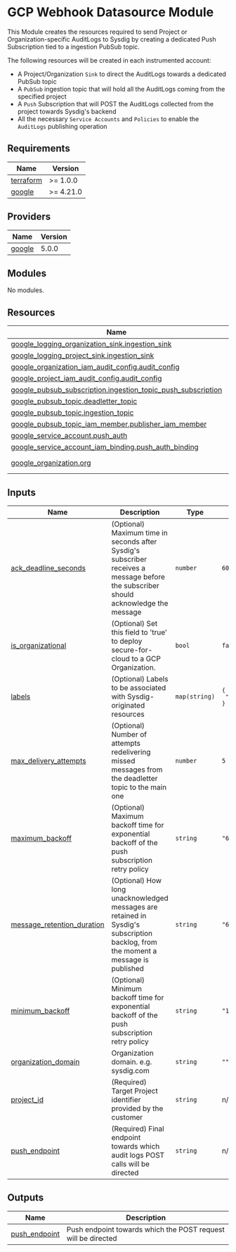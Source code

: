 # GCP Webhook Datasource Module

This Module creates the resources required to send Project or Organization-specific AuditLogs to Sysdig by creating a dedicated Push Subscription tied to a ingestion PubSub topic.


The following resources will be created in each instrumented account:
- A Project/Organization `Sink` to direct the AuditLogs towards a dedicated PubSub topic
- A `PubSub` ingestion topic that will hold all the AuditLogs coming from the specified project
- A `Push` Subscription that will POST the AuditLogs collected from the project towards Sysdig's backend
- All the necessary `Service Accounts` and `Policies` to enable the `AuditLogs` publishing operation

## Requirements

| Name | Version |
|------|---------|
| <a name="requirement_terraform"></a> [terraform](#requirement\_terraform) | >= 1.0.0 |
| <a name="requirement_google"></a> [google](#requirement\_google) | >= 4.21.0 |

## Providers

| Name | Version |
|------|---------|
| <a name="provider_google"></a> [google](#provider\_google) | 5.0.0 |

## Modules

No modules.

## Resources

| Name | Type |
|------|------|
| [google_logging_organization_sink.ingestion_sink](https://registry.terraform.io/providers/hashicorp/google/latest/docs/resources/logging_organization_sink) | resource |
| [google_logging_project_sink.ingestion_sink](https://registry.terraform.io/providers/hashicorp/google/latest/docs/resources/logging_project_sink) | resource |
| [google_organization_iam_audit_config.audit_config](https://registry.terraform.io/providers/hashicorp/google/latest/docs/resources/organization_iam_audit_config) | resource |
| [google_project_iam_audit_config.audit_config](https://registry.terraform.io/providers/hashicorp/google/latest/docs/resources/project_iam_audit_config) | resource |
| [google_pubsub_subscription.ingestion_topic_push_subscription](https://registry.terraform.io/providers/hashicorp/google/latest/docs/resources/pubsub_subscription) | resource |
| [google_pubsub_topic.deadletter_topic](https://registry.terraform.io/providers/hashicorp/google/latest/docs/resources/pubsub_topic) | resource |
| [google_pubsub_topic.ingestion_topic](https://registry.terraform.io/providers/hashicorp/google/latest/docs/resources/pubsub_topic) | resource |
| [google_pubsub_topic_iam_member.publisher_iam_member](https://registry.terraform.io/providers/hashicorp/google/latest/docs/resources/pubsub_topic_iam_member) | resource |
| [google_service_account.push_auth](https://registry.terraform.io/providers/hashicorp/google/latest/docs/resources/service_account) | resource |
| [google_service_account_iam_binding.push_auth_binding](https://registry.terraform.io/providers/hashicorp/google/latest/docs/resources/service_account_iam_binding) | resource |
| [google_organization.org](https://registry.terraform.io/providers/hashicorp/google/latest/docs/data-sources/organization) | data source |

## Inputs

| Name | Description | Type | Default | Required |
|------|-------------|------|---------|:--------:|
| <a name="input_ack_deadline_seconds"></a> [ack\_deadline\_seconds](#input\_ack\_deadline\_seconds) | (Optional) Maximum time in seconds after Sysdig's subscriber receives a message before the subscriber should acknowledge the message | `number` | `60` | no |
| <a name="input_is_organizational"></a> [is\_organizational](#input\_is\_organizational) | (Optional) Set this field to 'true' to deploy secure-for-cloud to a GCP Organization. | `bool` | `false` | no |
| <a name="input_labels"></a> [labels](#input\_labels) | (Optional) Labels to be associated with Sysdig-originated resources | `map(string)` | <pre>{<br>  "originator": "sysdig"<br>}</pre> | no |
| <a name="input_max_delivery_attempts"></a> [max\_delivery\_attempts](#input\_max\_delivery\_attempts) | (Optional) Number of attempts redelivering missed messages from the deadletter topic to the main one | `number` | `5` | no |
| <a name="input_maximum_backoff"></a> [maximum\_backoff](#input\_maximum\_backoff) | (Optional) Maximum backoff time for exponential backoff of the push subscription retry policy | `string` | `"600s"` | no |
| <a name="input_message_retention_duration"></a> [message\_retention\_duration](#input\_message\_retention\_duration) | (Optional) How long unacknowledged messages are retained in Sysdig's subscription backlog, from the moment a message is published | `string` | `"604800s"` | no |
| <a name="input_minimum_backoff"></a> [minimum\_backoff](#input\_minimum\_backoff) | (Optional) Minimum backoff time for exponential backoff of the push subscription retry policy | `string` | `"10s"` | no |
| <a name="input_organization_domain"></a> [organization\_domain](#input\_organization\_domain) | Organization domain. e.g. sysdig.com | `string` | `""` | no |
| <a name="input_project_id"></a> [project\_id](#input\_project\_id) | (Required) Target Project identifier provided by the customer | `string` | n/a | yes |
| <a name="input_push_endpoint"></a> [push\_endpoint](#input\_push\_endpoint) | (Required) Final endpoint towards which audit logs POST calls will be directed | `string` | n/a | yes |

## Outputs

| Name | Description |
|------|-------------|
| <a name="output_push_endpoint"></a> [push\_endpoint](#output\_push\_endpoint) | Push endpoint towards which the POST request will be directed |
